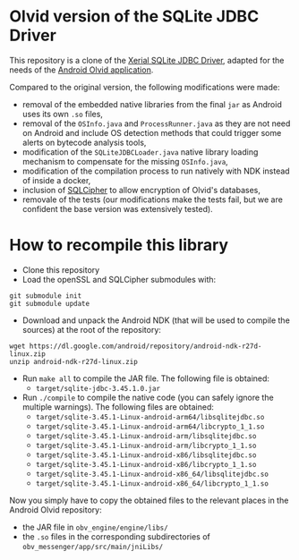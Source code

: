 # Olvid version of the SQLite JDBC Driver

This repository is a clone of the [Xerial SQLite JDBC Driver](https://github.com/xerial/sqlite-jdbc), adapted for the needs of the [Android Olvid application](https://github.com/olvid-io/olvid-android).

Compared to the original version, the following modifications were made:
- removal of the embedded native libraries from the final `jar` as Android uses its own `.so` files,
- removal of the `OSInfo.java` and `ProcessRunner.java` as they are not need on Android and include OS detection methods that could trigger some alerts on bytecode analysis tools,
- modification of the `SQLiteJDBCLoader.java` native library loading mechanism to compensate for the missing `OSInfo.java`,
- modification of the compilation process to run natively with NDK instead of inside a docker,
- inclusion of [SQLCipher](https://github.com/sqlcipher/sqlcipher) to allow encryption of Olvid's databases,
- removale of the tests (our modifications make the tests fail, but we are confident the base version was extensively tested).

# How to recompile this library

- Clone this repository
- Load the openSSL and SQLCipher submodules with:
```
git submodule init
git submodule update
```
- Download and unpack the Android NDK (that will be used to compile the sources) at the root of the repository:
```
wget https://dl.google.com/android/repository/android-ndk-r27d-linux.zip
unzip android-ndk-r27d-linux.zip
```
- Run `make all` to compile the JAR file. The following file is obtained:
  - `target/sqlite-jdbc-3.45.1.0.jar`
- Run `./compile` to compile the native code (you can safely ignore the multiple warnings). The following files are obtained:
  - `target/sqlite-3.45.1-Linux-android-arm64/libsqlitejdbc.so`
  - `target/sqlite-3.45.1-Linux-android-arm64/libcrypto_1_1.so`
  - `target/sqlite-3.45.1-Linux-android-arm/libsqlitejdbc.so`
  - `target/sqlite-3.45.1-Linux-android-arm/libcrypto_1_1.so`
  - `target/sqlite-3.45.1-Linux-android-x86/libsqlitejdbc.so`
  - `target/sqlite-3.45.1-Linux-android-x86/libcrypto_1_1.so`
  - `target/sqlite-3.45.1-Linux-android-x86_64/libsqlitejdbc.so`
  - `target/sqlite-3.45.1-Linux-android-x86_64/libcrypto_1_1.so`

Now you simply have to copy the obtained files to the relevant places in the Android Olvid repository:
- the JAR file in `obv_engine/engine/libs/`
- the `.so` files in the corresponding subdirectories of `obv_messenger/app/src/main/jniLibs/`
